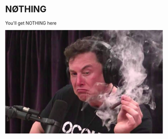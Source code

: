 # NØTHING

You'll get NOTHING here

![alt text](https://github.com/TheCryptoGambit/NOTHING/blob/main/elonsmoke.png?raw=true)
